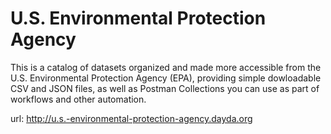 # U.S. Environmental Protection Agency

This is a catalog of datasets organized and made more accessible from the U.S. Environmental Protection Agency (EPA), providing simple dowloadable CSV and JSON files, as well as Postman Collections you can use as part of workflows and other automation.

url: http://u.s.-environmental-protection-agency.dayda.org


